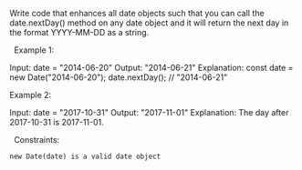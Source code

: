 Write code that enhances all date objects such that you can call the date.nextDay() method on any date object and it will return the next day in the format YYYY-MM-DD as a string.

 
Example 1:

Input: date = "2014-06-20"
Output: "2014-06-21"
Explanation: 
const date = new Date("2014-06-20");
date.nextDay(); // "2014-06-21"


Example 2:

Input: date = "2017-10-31"
Output: "2017-11-01"
Explanation: The day after 2017-10-31 is 2017-11-01.


 
Constraints:


	new Date(date) is a valid date object

